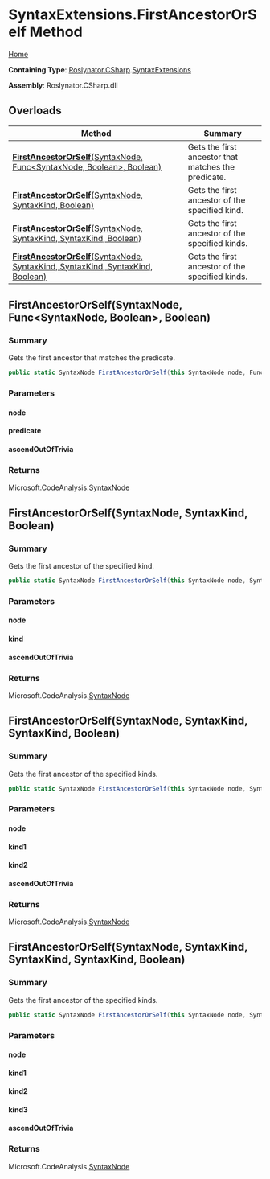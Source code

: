 # SyntaxExtensions\.FirstAncestorOrSelf Method

[Home](../../../../README.md)

**Containing Type**: [Roslynator.CSharp](../../README.md)\.[SyntaxExtensions](../README.md)

**Assembly**: Roslynator\.CSharp\.dll

## Overloads

| Method | Summary |
| ------ | ------- |
| [**FirstAncestorOrSelf**(SyntaxNode, Func\<SyntaxNode, Boolean>, Boolean)](#Roslynator_CSharp_SyntaxExtensions_FirstAncestorOrSelf_Microsoft_CodeAnalysis_SyntaxNode_System_Func_Microsoft_CodeAnalysis_SyntaxNode_System_Boolean__System_Boolean_) | Gets the first ancestor that matches the predicate\. |
| [**FirstAncestorOrSelf**(SyntaxNode, SyntaxKind, Boolean)](#Roslynator_CSharp_SyntaxExtensions_FirstAncestorOrSelf_Microsoft_CodeAnalysis_SyntaxNode_Microsoft_CodeAnalysis_CSharp_SyntaxKind_System_Boolean_) | Gets the first ancestor of the specified kind\. |
| [**FirstAncestorOrSelf**(SyntaxNode, SyntaxKind, SyntaxKind, Boolean)](#Roslynator_CSharp_SyntaxExtensions_FirstAncestorOrSelf_Microsoft_CodeAnalysis_SyntaxNode_Microsoft_CodeAnalysis_CSharp_SyntaxKind_Microsoft_CodeAnalysis_CSharp_SyntaxKind_System_Boolean_) | Gets the first ancestor of the specified kinds\. |
| [**FirstAncestorOrSelf**(SyntaxNode, SyntaxKind, SyntaxKind, SyntaxKind, Boolean)](#Roslynator_CSharp_SyntaxExtensions_FirstAncestorOrSelf_Microsoft_CodeAnalysis_SyntaxNode_Microsoft_CodeAnalysis_CSharp_SyntaxKind_Microsoft_CodeAnalysis_CSharp_SyntaxKind_Microsoft_CodeAnalysis_CSharp_SyntaxKind_System_Boolean_) | Gets the first ancestor of the specified kinds\. |

## FirstAncestorOrSelf\(SyntaxNode, Func\<SyntaxNode, Boolean>, Boolean\)<a name="Roslynator_CSharp_SyntaxExtensions_FirstAncestorOrSelf_Microsoft_CodeAnalysis_SyntaxNode_System_Func_Microsoft_CodeAnalysis_SyntaxNode_System_Boolean__System_Boolean_"></a>

### Summary

Gets the first ancestor that matches the predicate\.

```csharp
public static SyntaxNode FirstAncestorOrSelf(this SyntaxNode node, Func<SyntaxNode, bool> predicate, bool ascendOutOfTrivia = true)
```

### Parameters

#### node

#### predicate

#### ascendOutOfTrivia

### Returns

Microsoft\.CodeAnalysis\.[SyntaxNode](https://docs.microsoft.com/en-us/dotnet/api/microsoft.codeanalysis.syntaxnode)

## FirstAncestorOrSelf\(SyntaxNode, SyntaxKind, Boolean\)<a name="Roslynator_CSharp_SyntaxExtensions_FirstAncestorOrSelf_Microsoft_CodeAnalysis_SyntaxNode_Microsoft_CodeAnalysis_CSharp_SyntaxKind_System_Boolean_"></a>

### Summary

Gets the first ancestor of the specified kind\.

```csharp
public static SyntaxNode FirstAncestorOrSelf(this SyntaxNode node, SyntaxKind kind, bool ascendOutOfTrivia = true)
```

### Parameters

#### node

#### kind

#### ascendOutOfTrivia

### Returns

Microsoft\.CodeAnalysis\.[SyntaxNode](https://docs.microsoft.com/en-us/dotnet/api/microsoft.codeanalysis.syntaxnode)

## FirstAncestorOrSelf\(SyntaxNode, SyntaxKind, SyntaxKind, Boolean\)<a name="Roslynator_CSharp_SyntaxExtensions_FirstAncestorOrSelf_Microsoft_CodeAnalysis_SyntaxNode_Microsoft_CodeAnalysis_CSharp_SyntaxKind_Microsoft_CodeAnalysis_CSharp_SyntaxKind_System_Boolean_"></a>

### Summary

Gets the first ancestor of the specified kinds\.

```csharp
public static SyntaxNode FirstAncestorOrSelf(this SyntaxNode node, SyntaxKind kind1, SyntaxKind kind2, bool ascendOutOfTrivia = true)
```

### Parameters

#### node

#### kind1

#### kind2

#### ascendOutOfTrivia

### Returns

Microsoft\.CodeAnalysis\.[SyntaxNode](https://docs.microsoft.com/en-us/dotnet/api/microsoft.codeanalysis.syntaxnode)

## FirstAncestorOrSelf\(SyntaxNode, SyntaxKind, SyntaxKind, SyntaxKind, Boolean\)<a name="Roslynator_CSharp_SyntaxExtensions_FirstAncestorOrSelf_Microsoft_CodeAnalysis_SyntaxNode_Microsoft_CodeAnalysis_CSharp_SyntaxKind_Microsoft_CodeAnalysis_CSharp_SyntaxKind_Microsoft_CodeAnalysis_CSharp_SyntaxKind_System_Boolean_"></a>

### Summary

Gets the first ancestor of the specified kinds\.

```csharp
public static SyntaxNode FirstAncestorOrSelf(this SyntaxNode node, SyntaxKind kind1, SyntaxKind kind2, SyntaxKind kind3, bool ascendOutOfTrivia = true)
```

### Parameters

#### node

#### kind1

#### kind2

#### kind3

#### ascendOutOfTrivia

### Returns

Microsoft\.CodeAnalysis\.[SyntaxNode](https://docs.microsoft.com/en-us/dotnet/api/microsoft.codeanalysis.syntaxnode)


